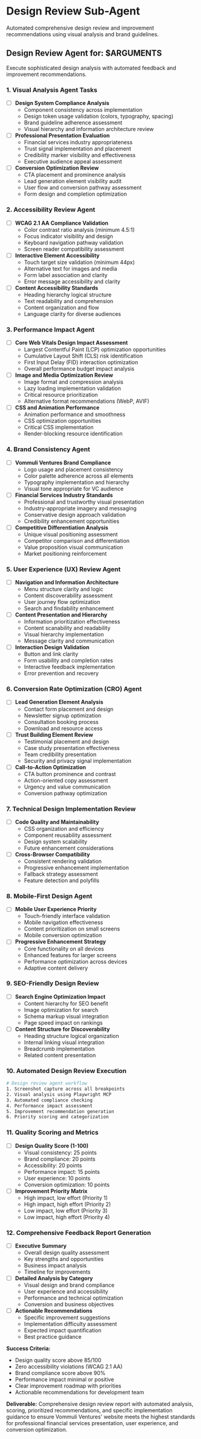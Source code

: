 # Design Review Sub-Agent

Automated comprehensive design review and improvement recommendations using visual analysis and brand guidelines.

## Design Review Agent for: $ARGUMENTS

Execute sophisticated design analysis with automated feedback and improvement recommendations.

### 1. Visual Analysis Agent Tasks
- [ ] **Design System Compliance Analysis**
  - Component consistency across implementation
  - Design token usage validation (colors, typography, spacing)
  - Brand guideline adherence assessment
  - Visual hierarchy and information architecture review
- [ ] **Professional Presentation Evaluation**
  - Financial services industry appropriateness
  - Trust signal implementation and placement
  - Credibility marker visibility and effectiveness
  - Executive audience appeal assessment
- [ ] **Conversion Optimization Review**
  - CTA placement and prominence analysis
  - Lead generation element visibility audit
  - User flow and conversion pathway assessment
  - Form design and completion optimization

### 2. Accessibility Review Agent
- [ ] **WCAG 2.1 AA Compliance Validation**
  - Color contrast ratio analysis (minimum 4.5:1)
  - Focus indicator visibility and design
  - Keyboard navigation pathway validation
  - Screen reader compatibility assessment
- [ ] **Interactive Element Accessibility**
  - Touch target size validation (minimum 44px)
  - Alternative text for images and media
  - Form label association and clarity
  - Error message accessibility and clarity
- [ ] **Content Accessibility Standards**
  - Heading hierarchy logical structure
  - Text readability and comprehension
  - Content organization and flow
  - Language clarity for diverse audiences

### 3. Performance Impact Agent
- [ ] **Core Web Vitals Design Impact Assessment**
  - Largest Contentful Paint (LCP) optimization opportunities
  - Cumulative Layout Shift (CLS) risk identification
  - First Input Delay (FID) interaction optimization
  - Overall performance budget impact analysis
- [ ] **Image and Media Optimization Review**
  - Image format and compression analysis
  - Lazy loading implementation validation
  - Critical resource prioritization
  - Alternative format recommendations (WebP, AVIF)
- [ ] **CSS and Animation Performance**
  - Animation performance and smoothness
  - CSS optimization opportunities
  - Critical CSS implementation
  - Render-blocking resource identification

### 4. Brand Consistency Agent
- [ ] **Vommuli Ventures Brand Compliance**
  - Logo usage and placement consistency
  - Color palette adherence across all elements
  - Typography implementation and hierarchy
  - Visual tone appropriate for VC audience
- [ ] **Financial Services Industry Standards**
  - Professional and trustworthy visual presentation
  - Industry-appropriate imagery and messaging
  - Conservative design approach validation
  - Credibility enhancement opportunities
- [ ] **Competitive Differentiation Analysis**
  - Unique visual positioning assessment
  - Competitor comparison and differentiation
  - Value proposition visual communication
  - Market positioning reinforcement

### 5. User Experience (UX) Review Agent
- [ ] **Navigation and Information Architecture**
  - Menu structure clarity and logic
  - Content discoverability assessment
  - User journey flow optimization
  - Search and findability enhancement
- [ ] **Content Presentation and Hierarchy**
  - Information prioritization effectiveness
  - Content scanability and readability
  - Visual hierarchy implementation
  - Message clarity and communication
- [ ] **Interaction Design Validation**
  - Button and link clarity
  - Form usability and completion rates
  - Interactive feedback implementation
  - Error prevention and recovery

### 6. Conversion Rate Optimization (CRO) Agent
- [ ] **Lead Generation Element Analysis**
  - Contact form placement and design
  - Newsletter signup optimization
  - Consultation booking process
  - Download and resource access
- [ ] **Trust Building Element Review**
  - Testimonial placement and design
  - Case study presentation effectiveness
  - Team credibility presentation
  - Security and privacy signal implementation
- [ ] **Call-to-Action Optimization**
  - CTA button prominence and contrast
  - Action-oriented copy assessment
  - Urgency and value communication
  - Conversion pathway optimization

### 7. Technical Design Implementation Review
- [ ] **Code Quality and Maintainability**
  - CSS organization and efficiency
  - Component reusability assessment
  - Design system scalability
  - Future enhancement considerations
- [ ] **Cross-Browser Compatibility**
  - Consistent rendering validation
  - Progressive enhancement implementation
  - Fallback strategy assessment
  - Feature detection and polyfills

### 8. Mobile-First Design Agent
- [ ] **Mobile User Experience Priority**
  - Touch-friendly interface validation
  - Mobile navigation effectiveness
  - Content prioritization on small screens
  - Mobile conversion optimization
- [ ] **Progressive Enhancement Strategy**
  - Core functionality on all devices
  - Enhanced features for larger screens
  - Performance optimization across devices
  - Adaptive content delivery

### 9. SEO-Friendly Design Review
- [ ] **Search Engine Optimization Impact**
  - Content hierarchy for SEO benefit
  - Image optimization for search
  - Schema markup visual integration
  - Page speed impact on rankings
- [ ] **Content Structure for Discoverability**
  - Heading structure logical organization
  - Internal linking visual integration
  - Breadcrumb implementation
  - Related content presentation

### 10. Automated Design Review Execution
```bash
# Design review agent workflow
1. Screenshot capture across all breakpoints
2. Visual analysis using Playwright MCP
3. Automated compliance checking
4. Performance impact assessment
5. Improvement recommendation generation
6. Priority scoring and categorization
```

### 11. Quality Scoring and Metrics
- [ ] **Design Quality Score (1-100)**
  - Visual consistency: 25 points
  - Brand compliance: 20 points
  - Accessibility: 20 points
  - Performance impact: 15 points
  - User experience: 10 points
  - Conversion optimization: 10 points
- [ ] **Improvement Priority Matrix**
  - High impact, low effort (Priority 1)
  - High impact, high effort (Priority 2)
  - Low impact, low effort (Priority 3)
  - Low impact, high effort (Priority 4)

### 12. Comprehensive Feedback Report Generation
- [ ] **Executive Summary**
  - Overall design quality assessment
  - Key strengths and opportunities
  - Business impact analysis
  - Timeline for improvements
- [ ] **Detailed Analysis by Category**
  - Visual design and brand compliance
  - User experience and accessibility
  - Performance and technical optimization
  - Conversion and business objectives
- [ ] **Actionable Recommendations**
  - Specific improvement suggestions
  - Implementation difficulty assessment
  - Expected impact quantification
  - Best practice guidance

**Success Criteria:**
- Design quality score above 85/100
- Zero accessibility violations (WCAG 2.1 AA)
- Brand compliance score above 90%
- Performance impact minimal or positive
- Clear improvement roadmap with priorities
- Actionable recommendations for development team

**Deliverable:** Comprehensive design review report with automated analysis, scoring, prioritized recommendations, and specific implementation guidance to ensure Vommuli Ventures' website meets the highest standards for professional financial services presentation, user experience, and conversion optimization.